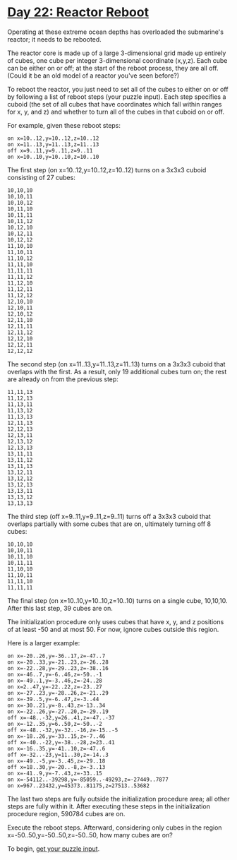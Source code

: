 # [Day 22: Reactor Reboot](https://adventofcode.com/2021/day/22)

Operating at these extreme ocean depths has overloaded the submarine's reactor;
it needs to be rebooted.

The reactor core is made up of a large 3-dimensional grid made up entirely of
cubes, one cube per integer 3-dimensional coordinate (x,y,z). Each cube can be
either on or off; at the start of the reboot process, they are all off. (Could
it be an old model of a reactor you've seen before?)

To reboot the reactor, you just need to set all of the cubes to either on or
off by following a list of reboot steps (your puzzle input). Each step
specifies a cuboid (the set of all cubes that have coordinates which fall
within ranges for x, y, and z) and whether to turn all of the cubes in that
cuboid on or off.

For example, given these reboot steps:

```
on x=10..12,y=10..12,z=10..12
on x=11..13,y=11..13,z=11..13
off x=9..11,y=9..11,z=9..11
on x=10..10,y=10..10,z=10..10
```

The first step (on x=10..12,y=10..12,z=10..12) turns on a 3x3x3 cuboid
consisting of 27 cubes:

```
10,10,10
10,10,11
10,10,12
10,11,10
10,11,11
10,11,12
10,12,10
10,12,11
10,12,12
11,10,10
11,10,11
11,10,12
11,11,10
11,11,11
11,11,12
11,12,10
11,12,11
11,12,12
12,10,10
12,10,11
12,10,12
12,11,10
12,11,11
12,11,12
12,12,10
12,12,11
12,12,12
```

The second step (on x=11..13,y=11..13,z=11..13) turns on a 3x3x3 cuboid that
overlaps with the first. As a result, only 19 additional cubes turn on; the
rest are already on from the previous step:

```
11,11,13
11,12,13
11,13,11
11,13,12
11,13,13
12,11,13
12,12,13
12,13,11
12,13,12
12,13,13
13,11,11
13,11,12
13,11,13
13,12,11
13,12,12
13,12,13
13,13,11
13,13,12
13,13,13
```

The third step (off x=9..11,y=9..11,z=9..11) turns off a 3x3x3 cuboid that
overlaps partially with some cubes that are on, ultimately turning off 8 cubes:

```
10,10,10
10,10,11
10,11,10
10,11,11
11,10,10
11,10,11
11,11,10
11,11,11
```

The final step (on x=10..10,y=10..10,z=10..10) turns on a single cube,
10,10,10. After this last step, 39 cubes are on.

The initialization procedure only uses cubes that have x, y, and z positions of
at least -50 and at most 50. For now, ignore cubes outside this region.

Here is a larger example:

```
on x=-20..26,y=-36..17,z=-47..7
on x=-20..33,y=-21..23,z=-26..28
on x=-22..28,y=-29..23,z=-38..16
on x=-46..7,y=-6..46,z=-50..-1
on x=-49..1,y=-3..46,z=-24..28
on x=2..47,y=-22..22,z=-23..27
on x=-27..23,y=-28..26,z=-21..29
on x=-39..5,y=-6..47,z=-3..44
on x=-30..21,y=-8..43,z=-13..34
on x=-22..26,y=-27..20,z=-29..19
off x=-48..-32,y=26..41,z=-47..-37
on x=-12..35,y=6..50,z=-50..-2
off x=-48..-32,y=-32..-16,z=-15..-5
on x=-18..26,y=-33..15,z=-7..46
off x=-40..-22,y=-38..-28,z=23..41
on x=-16..35,y=-41..10,z=-47..6
off x=-32..-23,y=11..30,z=-14..3
on x=-49..-5,y=-3..45,z=-29..18
off x=18..30,y=-20..-8,z=-3..13
on x=-41..9,y=-7..43,z=-33..15
on x=-54112..-39298,y=-85059..-49293,z=-27449..7877
on x=967..23432,y=45373..81175,z=27513..53682
```

The last two steps are fully outside the initialization procedure area; all
other steps are fully within it. After executing these steps in the
initialization procedure region, 590784 cubes are on.

Execute the reboot steps. Afterward, considering only cubes in the region
x=-50..50,y=-50..50,z=-50..50, how many cubes are on?

To begin, [get your puzzle input](./input.txt).
